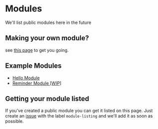 # Modules
We'll list public modules here in the future

## Making your own module?
see [this page](getting-started-module.md) to get you going.

## Example Modules
* [Hello Module](https://github.com/TheWolfNL/ModularSlackBot-example-module-hello)
* [Reminder Module [WIP]](https://github.com/TheWolfNL/ModularSlackBot-example-module-reminder)

## Getting your module listed
If you've created a public module you can get it listed on this page.
Just create an [issue](https://github.com/TheWolfNL/ModularSlackBot/issues/new) with the label `module-listing` and we'll add it as soon as possible. 